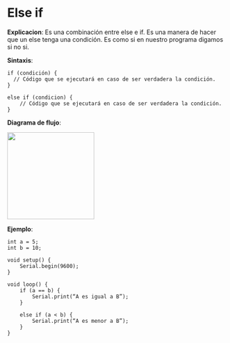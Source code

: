 # **Else if**

**Explicacion**: Es una combinación entre else e if. Es una manera de hacer que un else tenga una condición. Es como si en nuestro programa digamos si no si.

**Sintaxis**:

```arduino
if (condición) {
  // Código que se ejecutará en caso de ser verdadera la condición.
}

else if (condicion) {
    // Código que se ejecutará en caso de ser verdadera la condición.
}
```

**Diagrama de flujo**:

<img src="https://i.imgur.com/jLS6Lsn.jpeg" width="200">

**Ejemplo**:

```arduino
int a = 5;
int b = 10;

void setup() {
    Serial.begin(9600);
}

void loop() {
    if (a == b) {
        Serial.print(“A es igual a B”);
    }

    else if (a < b) {
        Serial.print(“A es menor a B”);
    }
}
```
